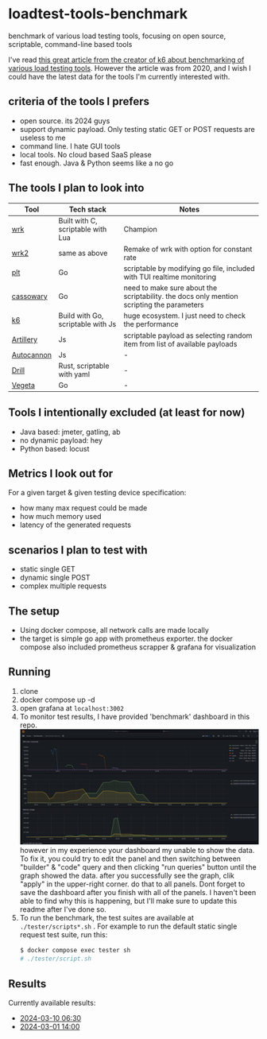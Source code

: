 # loadtest-tools-benchmark
benchmark of various load testing tools, focusing on open source, scriptable, command-line based tools

I've read [this great article from the creator of k6 about benchmarking of various load testing tools](https://grafana.com/blog/2020/03/03/open-source-load-testing-tool-review/). However the article was from 2020, and I wish I could have the latest data for the tools I'm currently interested with.

## criteria of the tools I prefers
- open source. its 2024 guys
- support dynamic payload. Only testing static GET or POST requests are useless to me
- command line. I hate GUI tools
- local tools. No cloud based SaaS please
- fast enough. Java & Python seems like a no go

## The tools I plan to look into

Tool | Tech stack | Notes
---|---|---
[wrk](https://github.com/wg/wrk/) | Built with C, scriptable with Lua | Champion
[wrk2](https://github.com/giltene/wrk2) | same as above | Remake of wrk with option for constant rate
[plt](https://github.com/vearutop/plt) | Go | scriptable by modifying go file, included with TUI realtime monitoring
[cassowary](https://github.com/rogerwelin/cassowary) | Go | need to make sure about the scriptability. the docs only mention scripting the parameters
[k6](https://k6.io) | Build with Go, scriptable with Js | huge ecosystem. I just need to check the performance
[Artillery](https://www.artillery.io) | Js | scriptable payload as selecting random item from list of available payloads
[Autocannon](https://github.com/mcollina/autocannon) | Js | -
[Drill](https://github.com/fcsonline/drill) | Rust, scriptable with yaml | -
[Vegeta](https://github.com/tsenart/vegeta) | Go | -
  

## Tools I intentionally excluded (at least for now)
- Java based: jmeter, gatling, ab
- no dynamic payload: hey
- Python based: locust

## Metrics I look out for

For a given target & given testing device specification:
- how many max request could be made
- how much memory used
- latency of the generated requests

## scenarios I plan to test with
- static single GET
- dynamic single POST
- complex multiple requests

## The setup
- Using docker compose, all network calls are made locally
- the target is simple go app with prometheus exporter. the docker compose also included prometheus scrapper & grafana for visualization

## Running

1. clone
2. docker compose up -d
3. open grafana at `localhost:3002`
4. To monitor test results, I have provided 'benchmark' dashboard in this repo. 
  ![screenshot](./misc/screenshot-grafana.png)
  however in my experience your dashboard my unable to show the data. To fix it, you could try to edit the panel and then switching between "builder" & "code" query and then clicking "run queries" button until the graph showed the data. after you successfully see the graph, clik "apply" in the upper-right corner. do that to all panels. Dont forget to save the dashboard after you finish with all of the panels. I haven't been able to find why this is happening, but I'll make sure to update this readme after I've done so.
5. To run the benchmark, the test suites are available at `./tester/scripts*.sh` . For example to run the default static single request test suite, run this:
   ```sh
   $ docker compose exec tester sh
   # ./tester/script.sh
   ```
   
## Results

Currently available results:
- [2024-03-10 06:30](https://github.com/azophy/loadtest-tools-benchmark/tree/main/results/20240310_063000)
- [2024-03-01 14:00](https://github.com/azophy/loadtest-tools-benchmark/tree/main/results/20240301_140000)
